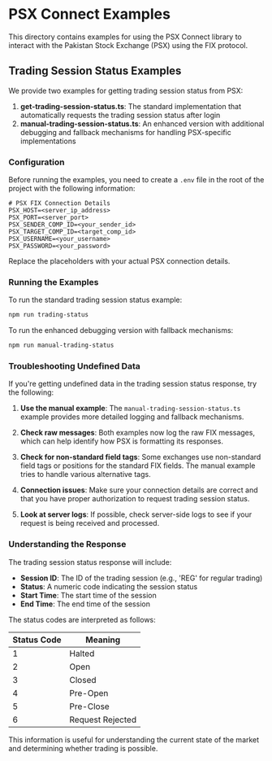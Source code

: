 # PSX Connect Examples

This directory contains examples for using the PSX Connect library to interact with the Pakistan Stock Exchange (PSX) using the FIX protocol.

## Trading Session Status Examples

We provide two examples for getting trading session status from PSX:

1. **get-trading-session-status.ts**: The standard implementation that automatically requests the trading session status after login
2. **manual-trading-session-status.ts**: An enhanced version with additional debugging and fallback mechanisms for handling PSX-specific implementations

### Configuration

Before running the examples, you need to create a `.env` file in the root of the project with the following information:

```
# PSX FIX Connection Details
PSX_HOST=<server_ip_address>
PSX_PORT=<server_port>
PSX_SENDER_COMP_ID=<your_sender_id>
PSX_TARGET_COMP_ID=<target_comp_id>
PSX_USERNAME=<your_username>
PSX_PASSWORD=<your_password>
```

Replace the placeholders with your actual PSX connection details.

### Running the Examples

To run the standard trading session status example:

```bash
npm run trading-status
```

To run the enhanced debugging version with fallback mechanisms:

```bash
npm run manual-trading-status
```

### Troubleshooting Undefined Data

If you're getting undefined data in the trading session status response, try the following:

1. **Use the manual example**: The `manual-trading-session-status.ts` example provides more detailed logging and fallback mechanisms.

2. **Check raw messages**: Both examples now log the raw FIX messages, which can help identify how PSX is formatting its responses.

3. **Check for non-standard field tags**: Some exchanges use non-standard field tags or positions for the standard FIX fields. The manual example tries to handle various alternative tags.

4. **Connection issues**: Make sure your connection details are correct and that you have proper authorization to request trading session status.

5. **Look at server logs**: If possible, check server-side logs to see if your request is being received and processed.

### Understanding the Response

The trading session status response will include:

- **Session ID**: The ID of the trading session (e.g., 'REG' for regular trading)
- **Status**: A numeric code indicating the session status
- **Start Time**: The start time of the session
- **End Time**: The end time of the session

The status codes are interpreted as follows:

| Status Code | Meaning      |
|-------------|--------------|
| 1           | Halted       |
| 2           | Open         |
| 3           | Closed       |
| 4           | Pre-Open     |
| 5           | Pre-Close    |
| 6           | Request Rejected |

This information is useful for understanding the current state of the market and determining whether trading is possible. 